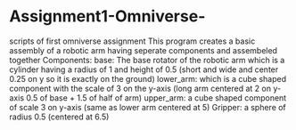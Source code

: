 # Assignment1-Omniverse-
scripts of first omniverse assignment
This program creates a basic assembly of a robotic arm having seperate components and assembeled together
Components: 
base: The base rotator of the robotic arm which is a cylinder having a radius of 1 and height of 0.5 (short and wide and center 0.25 on y so it is exactly on the ground)
lower_arm: which is a cube shaped component with the scale of 3 on the y-axis (long arm centered at 2 on y-axis 0.5 of base + 1.5 of half of arm)
upper_arm: a cube shaped component of scale 3 on y-axis (same as lower arm centered at 5)
Gripper: a sphere of radius 0.5 (centered at 6.5)
